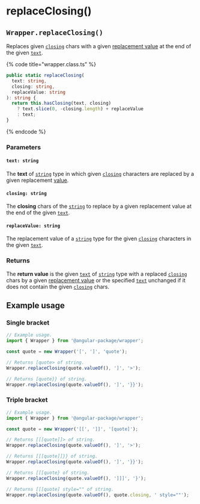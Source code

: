 # replaceClosing()

## `Wrapper.replaceClosing()`

Replaces given [`closing`](replaceclosing.md#closing-string) chars with a given [replacement value](replaceclosing.md#replacevalue-string) at the end of the given [`text`](replaceclosing.md#text-string).

{% code title="wrapper.class.ts" %}
```typescript
public static replaceClosing(
  text: string,
  closing: string,
  replaceValue: string
): string {
  return this.hasClosing(text, closing)
    ? text.slice(0, -closing.length) + replaceValue
    : text;
}
```
{% endcode %}

### Parameters

#### `text: string`

The **text** of [`string`](https://developer.mozilla.org/en-US/docs/Web/JavaScript/Reference/Global\_Objects/String) type in which given [`closing`](replaceclosing.md#closing-string) characters are replaced by a given replacement [value](replaceclosing.md#replacevalue-string).

#### `closing: string`

The **closing** chars of the [`string`](https://developer.mozilla.org/en-US/docs/Web/JavaScript/Reference/Global\_Objects/String) to replace by a given replacement value at the end of the given [`text`](replaceclosing.md#text-string).

#### `replaceValue: string`

The replacement value of a [`string`](https://developer.mozilla.org/en-US/docs/Web/JavaScript/Reference/Global\_Objects/String) type for the given [`closing`](replaceclosing.md#closing-string) characters in the given [`text`](replaceclosing.md#text-string).

### Returns

The **return value** is the given [`text`](replaceclosing.md#text-string) of [`string`](https://developer.mozilla.org/en-US/docs/Web/JavaScript/Reference/Global\_Objects/String) type with a replaced [`closing`](replaceclosing.md#closing-string) chars by a given [replacement value](replaceclosing.md#replacevalue-string) or the specified [`text`](replaceclosing.md#text-string) unchanged if it does not contain the given [`closing`](replaceclosing.md#closing-string) chars.

## Example usage

### Single bracket

```typescript
// Example usage.
import { Wrapper } from '@angular-package/wrapper';

const quote = new Wrapper('[', ']', 'quote');

// Returns [quote> of string.
Wrapper.replaceClosing(quote.valueOf(), ']', '>');

// Returns [quote}} of string.
Wrapper.replaceClosing(quote.valueOf(), ']', '}}');
```

### Triple bracket

```typescript
// Example usage.
import { Wrapper } from '@angular-package/wrapper';

const quote = new Wrapper('[[', ']]', '[quote]');

// Returns [[[quote]]> of string.
Wrapper.replaceClosing(quote.valueOf(), ']', '>');

// Returns [[[quote]]}} of string.
Wrapper.replaceClosing(quote.valueOf(), ']', '}}');

// Returns [[[quote} of string.
Wrapper.replaceClosing(quote.valueOf(), ']]]', '}');

// Returns [[[quote] style="" of string.
Wrapper.replaceClosing(quote.valueOf(), quote.closing, ' style=""');
```
